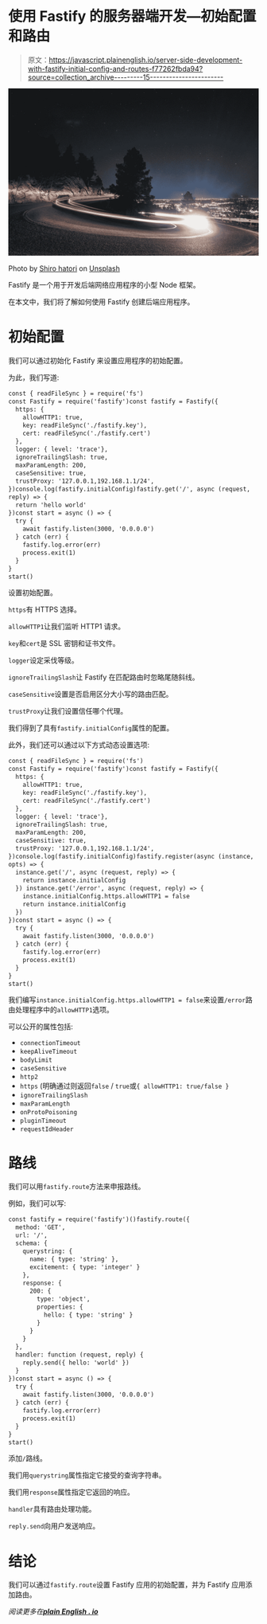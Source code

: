 # 使用 Fastify 的服务器端开发—初始配置和路由

> 原文：<https://javascript.plainenglish.io/server-side-development-with-fastify-initial-config-and-routes-f77262fbda94?source=collection_archive---------15----------------------->

![](img/e37396f81ac2df1eac1c34cbed676a26.png)

Photo by [Shiro hatori](https://unsplash.com/@shiroscope?utm_source=medium&utm_medium=referral) on [Unsplash](https://unsplash.com?utm_source=medium&utm_medium=referral)

Fastify 是一个用于开发后端网络应用程序的小型 Node 框架。

在本文中，我们将了解如何使用 Fastify 创建后端应用程序。

# 初始配置

我们可以通过初始化 Fastify 来设置应用程序的初始配置。

为此，我们写道:

```
const { readFileSync } = require('fs')
const Fastify = require('fastify')const fastify = Fastify({
  https: {
    allowHTTP1: true,
    key: readFileSync('./fastify.key'),
    cert: readFileSync('./fastify.cert')
  },
  logger: { level: 'trace'},
  ignoreTrailingSlash: true,
  maxParamLength: 200,
  caseSensitive: true,
  trustProxy: '127.0.0.1,192.168.1.1/24',
})console.log(fastify.initialConfig)fastify.get('/', async (request, reply) => {  
  return 'hello world'
})const start = async () => {
  try {
    await fastify.listen(3000, '0.0.0.0')  
  } catch (err) {
    fastify.log.error(err)    
    process.exit(1)
  }
}
start()
```

设置初始配置。

`https`有 HTTPS 选择。

`allowHTTP1`让我们监听 HTTP1 请求。

`key`和`cert`是 SSL 密钥和证书文件。

`logger`设定采伐等级。

`ignoreTrailingSlash`让 Fastify 在匹配路由时忽略尾随斜线。

`caseSensitive`设置是否启用区分大小写的路由匹配。

`trustProxy`让我们设置信任哪个代理。

我们得到了具有`fastify.initialConfig`属性的配置。

此外，我们还可以通过以下方式动态设置选项:

```
const { readFileSync } = require('fs')
const Fastify = require('fastify')const fastify = Fastify({
  https: {
    allowHTTP1: true,
    key: readFileSync('./fastify.key'),
    cert: readFileSync('./fastify.cert')
  },
  logger: { level: 'trace'},
  ignoreTrailingSlash: true,
  maxParamLength: 200,
  caseSensitive: true,
  trustProxy: '127.0.0.1,192.168.1.1/24',
})console.log(fastify.initialConfig)fastify.register(async (instance, opts) => {
  instance.get('/', async (request, reply) => {
    return instance.initialConfig
  }) instance.get('/error', async (request, reply) => {
    instance.initialConfig.https.allowHTTP1 = false
    return instance.initialConfig
  })
})const start = async () => {
  try {
    await fastify.listen(3000, '0.0.0.0')  
  } catch (err) {
    fastify.log.error(err)    
    process.exit(1)
  }
}
start()
```

我们编写`instance.initialConfig.https.allowHTTP1 = false`来设置`/error`路由处理程序中的`allowHTTP1`选项。

可以公开的属性包括:

*   `connectionTimeout`
*   `keepAliveTimeout`
*   `bodyLimit`
*   `caseSensitive`
*   `http2`
*   `https` (明确通过则返回`false` / `true`或`{ allowHTTP1: true/false }`
*   `ignoreTrailingSlash`
*   `maxParamLength`
*   `onProtoPoisoning`
*   `pluginTimeout`
*   `requestIdHeader`

# 路线

我们可以用`fastify.route`方法来申报路线。

例如，我们可以写:

```
const fastify = require('fastify')()fastify.route({
  method: 'GET',
  url: '/',
  schema: {
    querystring: {
      name: { type: 'string' },
      excitement: { type: 'integer' }
    },
    response: {
      200: {
        type: 'object',
        properties: {
          hello: { type: 'string' }
        }
      }
    }
  },
  handler: function (request, reply) {
    reply.send({ hello: 'world' })
  }
})const start = async () => {
  try {
    await fastify.listen(3000, '0.0.0.0')  
  } catch (err) {
    fastify.log.error(err)    
    process.exit(1)
  }
}
start()
```

添加`/`路线。

我们用`querystring`属性指定它接受的查询字符串。

我们用`response`属性指定它返回的响应。

`handler`具有路由处理功能。

`reply.send`向用户发送响应。

# 结论

我们可以通过`fastify.route`设置 Fastify 应用的初始配置，并为 Fastify 应用添加路由。

*阅读更多在*[***plain English . io***](https://plainenglish.io/)